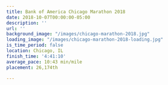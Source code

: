 ```yaml
---
title: Bank of America Chicago Marathon 2018
date: 2018-10-07T00:00:00-05:00
description: ''
url: ''
background_image: "/images/chicago-marathon-2018.jpg"
loading_image: "/images/chicago-marathon-2018-loading.jpg"
is_time_period: false
location: Chicago, IL
finish_time: '4:41:10'
average_pace: 10:43 min/mile
placement: 26,174th

---
```

